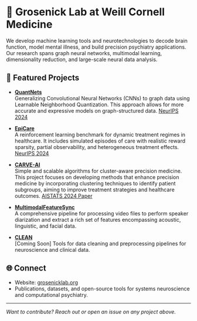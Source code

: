 # 🧠 Grosenick Lab at Weill Cornell Medicine

We develop machine learning tools and neurotechnologies to decode brain function, model mental illness, and build precision psychiatry applications. Our research spans graph neural networks, multimodal learning, dimensionality reduction, and large-scale neural data analysis.

## 🔬 Featured Projects

- **[QuantNets](https://github.com/Grosenick-Lab-Cornell/QuantNets)**  
  Generalizing Convolutional Neural Networks (CNNs) to graph data using Learnable Neighborhood Quantization. This approach allows for more accurate and expressive models on graph-structured data. [NeurIPS 2024](https://neurips.cc/virtual/2024/poster/94335)

- **[EpiCare](https://github.com/Grosenick-Lab-Cornell/EpiCare)**  
  A reinforcement learning benchmark for dynamic treatment regimes in healthcare. It includes simulated episodes of care with realistic reward sparsity, partial observability, and heterogeneous treatment effects. [NeurIPS 2024](https://neurips.cc/virtual/2024/poster/97595)

- **[CARVE-AI](https://github.com/Grosenick-Lab-Cornell/CARVE-AI)**  
Simple and scalable algorithms for cluster-aware precision medicine. This project focuses on developing methods that enhance precision medicine by incorporating clustering techniques to identify patient subgroups, aiming to improve treatment strategies and healthcare outcomes. [AISTATS 2024 Paper](https://proceedings.mlr.press/v238/buch24a/buch24a.pdf)

- **[MultimodalFeatureSync](https://github.com/Grosenick-Lab-Cornell/MultimodalFeatureSync)**  
  A comprehensive pipeline for processing video files to perform speaker diarization and extract a rich set of features encompassing acoustic, linguistic, and facial data.

- **[CLEAN](https://github.com/Grosenick-Lab-Cornell/CLEAN)**  
  [Coming Soon] Tools for data cleaning and preprocessing pipelines for neuroscience and clinical data.

## 🌐 Connect

- Website: [grosenicklab.org](https://grosenicklab.org)
- Publications, datasets, and open-source tools for systems neuroscience and computational psychiatry.

---

*Want to contribute? Reach out or open an issue on any project above.*

